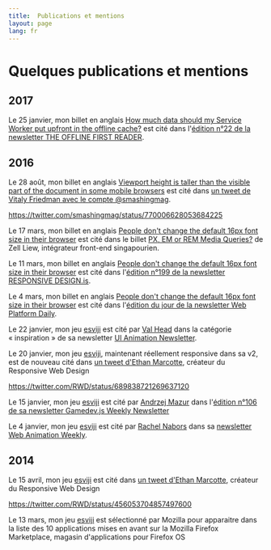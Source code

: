 ```yaml
---
title:  Publications et mentions
layout: page
lang: fr
---
```


# Quelques publications et mentions

## 2017

Le 25 janvier, mon billet en anglais [How much data should my Service Worker put upfront in the offline cache?](/2017/01/how-much-data-should-my-service-worker-put-upfront-in-the-offline-cache.html) est cité dans l'[édition n°22 de la newsletter THE OFFLINE FIRST READER](http://us4.campaign-archive1.com/?u=12d36bbe9418ed6a43127cd62&id=a6f682a676).

## 2016

Le 28 août, mon billet en anglais [Viewport height is taller than the visible part of the document in some mobile browsers](https://nicolas-hoizey.com/2015/02/viewport-height-is-taller-than-the-visible-part-of-the-document-in-some-mobile-browsers.html) est cité dans [un tweet de Vitaly Friedman avec le compte @smashingmag](https://twitter.com/smashingmag/status/770006628053684225).

https://twitter.com/smashingmag/status/770006628053684225

Le 17 mars, mon billet en anglais [People don't change the default 16px font size in their browser](https://nicolas-hoizey.com/2016/03/people-don-t-change-the-default-16px-font-size-in-their-browser.html) est cité dans le billet [PX, EM or REM Media Queries?](https://zellwk.com/blog/media-query-units/) de Zell Liew, intégrateur front-end singapourien.

Le 11 mars, mon billet en anglais [People don't change the default 16px font size in their browser](https://nicolas-hoizey.com/2016/03/people-don-t-change-the-default-16px-font-size-in-their-browser.html) est cité dans l'[édition n°199 de la newsletter RESPONSIVE DESIGN.is](http://us4.campaign-archive1.com/?u=559bc631fe5294fc66f5f7f89&id=186714df7c&e=3450e16ee1).

Le 4 mars, mon billet en anglais [People don't change the default 16px font size in their browser](https://nicolas-hoizey.com/2016/03/people-don-t-change-the-default-16px-font-size-in-their-browser.html) est cité dans l'[édition du jour de la newsletter Web Platform Daily](https://webplatformdaily.org/releases/2016-03-04).

Le 22 janvier, mon jeu [esviji](https://esviji.com/) est cité par [Val Head](https://twitter.com/vlh) dans la catégorie « inspiration » de sa newsletter [UI Animation Newsletter](http://us2.campaign-archive2.com/?u=6fbaddc8c1fce7588d1a35cb2&id=74f4637fa1).

Le 20 janvier, mon jeu [esviji](https://esviji.com), maintenant réellement responsive dans sa v2, est de nouveau cité dans [un tweet d'Ethan Marcotte](https://twitter.com/RWD/status/689838721269637120), créateur du Responsive Web Design

https://twitter.com/RWD/status/689838721269637120

Le 15 janvier, mon jeu [esviji](https://esviji.com) est cité par [Andrzej Mazur](https://twitter.com/end3r) dans l'[édition n°106 de sa newsletter Gamedev.js Weekly Newsletter](http://us3.campaign-archive2.com/?u=4ad274b490aa6da8c2d29b775&amp;id=6d566833d0&amp;e=9498461e34)

Le 4 janvier, mon jeu [esviji](https://esviji.com) est cité par [Rachel Nabors](https://twitter.com/rachelnabors) dans sa [newsletter Web Animation Weekly](http://us1.campaign-archive2.com/?u=0a8f219cf8284562f91a26ee9&id=d424ece21c).

## 2014

Le 15 avril, mon jeu [esviji](https://esviji.com) est cité dans [un tweet d'Ethan Marcotte](https://twitter.com/RWD/status/456053704857497600), créateur du Responsive Web Design

https://twitter.com/RWD/status/456053704857497600

Le 13 mars, mon jeu [esviji](https://esviji.com) est sélectionné par Mozilla pour apparaitre dans la liste des 10 applications mises en avant sur la Mozilla Firefox Marketplace, magasin d'applications pour Firefox OS

